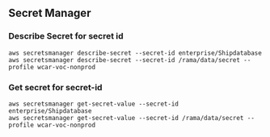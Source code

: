 ## Secret Manager 

### Describe Secret for secret id
``` 
aws secretsmanager describe-secret --secret-id enterprise/Shipdatabase 
aws secretsmanager describe-secret --secret-id /rama/data/secret --profile wcar-voc-nonprod
```

### Get secret for secret-id

``` 
aws secretsmanager get-secret-value --secret-id enterprise/Shipdatabase 
aws secretsmanager get-secret-value --secret-id /rama/data/secret --profile wcar-voc-nonprod
```
